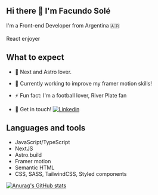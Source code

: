 ## Hi there 👋 I'm Facundo Solé
I'm a Front-end Developer from Argentina 🇦🇷 <br/><br/>
React enjoyer

<!--
**facusole/facusole** is a ✨ _special_ ✨ repository because its `README.md` (this file) appears on your GitHub profile.

Here are some ideas to get you started:
-->

## What to expect 

- 🔭  Next and Astro lover.

- 🌱 Currently working to improve my framer motion skills!

- ⚡ Fun fact: I'm a football lover, River Plate fan

- 💬 Get in touch! [![Linkedin](https://i.stack.imgur.com/gVE0j.png)](https://www.linkedin.com/in/facundo-solé-563305244/)
&nbsp;

## Languages and tools

- JavaScript/TypeScript
- NextJS
- Astro.build
- Framer motion
- Semantic HTML
- CSS, SASS, TailwindCSS, Styled components

[![Anurag's GitHub stats](https://github-readme-stats.vercel.app/api?username=facusole)](https://github.com/anuraghazra/github-readme-stats)
